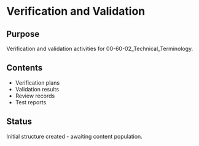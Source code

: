 # Verification and Validation

## Purpose
Verification and validation activities for 00-60-02_Technical_Terminology.

## Contents
- Verification plans
- Validation results
- Review records
- Test reports

## Status
Initial structure created - awaiting content population.
